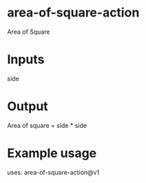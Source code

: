 # area-of-square-action
Area of Square
# Inputs
side
# Output
Area of square = side * side
# Example usage
uses: area-of-square-action@v1
